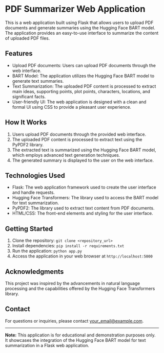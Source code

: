 # PDF Summarizer Web Application

This is a web application built using Flask that allows users to upload PDF documents and generate summaries using the Hugging Face BART model. The application provides an easy-to-use interface to summarize the content of uploaded PDF files.

## Features

- Upload PDF documents: Users can upload PDF documents through the web interface.
- BART Model: The application utilizes the Hugging Face BART model to generate text summaries.
- Text Summarization: The uploaded PDF content is processed to extract main ideas, supporting points, plot points, characters, locations, and significant facts.
- User-friendly UI: The web application is designed with a clean and formal UI using CSS to provide a pleasant user experience.

## How It Works

1. Users upload PDF documents through the provided web interface.
2. The uploaded PDF content is processed to extract text using the PyPDF2 library.
3. The extracted text is summarized using the Hugging Face BART model, which employs advanced text generation techniques.
4. The generated summary is displayed to the user on the web interface.

## Technologies Used

- Flask: The web application framework used to create the user interface and handle requests.
- Hugging Face Transformers: The library used to access the BART model for text summarization.
- PyPDF2: The library used to extract text content from PDF documents.
- HTML/CSS: The front-end elements and styling for the user interface.

## Getting Started

1. Clone the repository: `git clone <repository_url>`
2. Install dependencies: `pip install -r requirements.txt`
3. Run the application: `python app.py`
4. Access the application in your web browser at `http://localhost:5000`

## Acknowledgments

This project was inspired by the advancements in natural language processing and the capabilities offered by the Hugging Face Transformers library.

## Contact

For questions or inquiries, please contact [your_email@example.com](mailto:your_email@example.com).

---

**Note:** This application is for educational and demonstration purposes only. It showcases the integration of the Hugging Face BART model for text summarization in a Flask web application.

